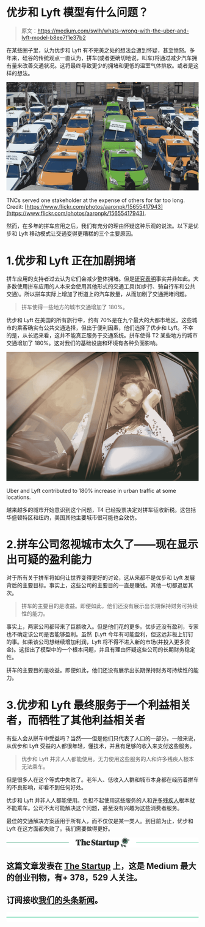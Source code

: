 # 优步和 Lyft 模型有什么问题？

> 原文：<https://medium.com/swlh/whats-wrong-with-the-uber-and-lyft-model-b8ee7f1e37b2>

在某些圈子里，认为优步和 Lyft 有不完美之处的想法会遭到怀疑，甚至愤怒。多年来，硅谷的传统观点一直认为，拼车(或者更确切地说，叫车)将通过减少汽车拥有量来改善交通状况。这将最终导致更少的拥堵和更低的温室气体排放。或者是这样的想法。

![](img/052a2e4b31148514dc5ff299e1102799.png)

TNCs served one stakeholder at the expense of others for far too long. Credit: [https://www.flickr.com/photos/aaronpk/15655417943](https://www.flickr.com/photos/aaronpk/15655417943).

然而，在多年的拼车应用之后，我们有充分的理由怀疑这种乐观的说法。以下是优步和 Lyft 移动模式让交通变得更糟糕的三个主要原因。

# 1.优步和 Lyft 正在加剧拥堵

拼车应用的支持者过去认为它们会减少整体拥堵。但是[研究表明](https://www.cbc.ca/radio/spark/spark-404-1.4811760/ride-sharing-was-supposed-to-make-traffic-better-it-s-making-it-worse-1.4811762)事实并非如此。大多数使用拼车应用的人本来会使用其他形式的交通工具(如步行、骑自行车和公共交通)。所以拼车实际上增加了街道上的汽车数量，从而加剧了交通拥堵问题。

> 拼车使得一些地方的城市交通增加了 180%。

优步和 Lyft 在美国的所有旅行中，约有 70%是在九个最大的大都市地区。这些城市的乘客确实有公共交通选择，但出于便利因素，他们选择了优步和 Lyft。不幸的是，从长远来看，这并不能真正服务于交通系统。拼车使得 T2 某些地方的城市交通增加了 180%。这对我们的基础设施和环境有各种负面影响。

![](img/4788a7ae3237f4b60ea5aa45556c07fc.png)

Uber and Lyft contributed to 180% increase in urban traffic at some locations.

越来越多的城市开始意识到这个问题，T4 已经投票决定对拼车征收新税。这包括华盛顿特区和纽约，美国其他主要城市很可能也会效仿。

# 2.拼车公司忽视城市太久了——现在显示出可疑的盈利能力

对于所有关于拼车将如何让世界变得更好的讨论，这从来都不是优步和 Lyft 发展背后的主要目标。事实上，这些公司的主要目的一直是赚钱。其他一切都退居其次。

> 拼车的主要目的是收益。即便如此，他们还没有展示出长期保持财务可持续性的能力。

事实上，两家公司都带来了巨额收入。但是他们花的更多。优步还没有盈利，专家也不确定该公司是否能够盈利。虽然【Lyft 今年有可能盈利，但这远非板上钉钉的事。如果该公司想继续增加利润，Lyft 将不得不进入新的市场(并投入更多资金)。这指出了模型中的一个根本问题，并且有理由怀疑这些公司的长期财务稳定性。

拼车的主要目的是收益。即便如此，他们还没有展示出长期保持财务可持续性的能力。

# 3.优步和 Lyft 最终服务于一个利益相关者，而牺牲了其他利益相关者

有些人会从拼车中受益吗？当然——但是他们只代表了人口的一部分。一般来说，从优步和 Lyft 受益的人都很年轻，懂技术，并且有足够的收入来支付这些服务。

> 优步和 Lyft 并非人人都能使用。无力使用这些服务的人和许多残疾人根本无法乘车。

但是很多人在这个等式中失败了。老年人、低收入人群和城市本身都在经历着拼车的不良影响，却看不到任何好处。

优步和 Lyft 并非人人都能使用。负担不起使用这些服务的人和[许多残疾人](https://www.washingtonpost.com/news/tripping/wp/2018/05/26/uber-lyft-and-other-ride-hailing-apps-are-useless-for-disabled-riders-nyc-advocates-say/?utm_term=.7fbf035b3541)根本就不能乘车。公司不太可能解决这个问题，甚至没有兴趣为这些消费者服务。

最佳的交通解决方案适用于所有人，而不仅仅是某一类人。到目前为止，优步和 Lyft 在这方面都失败了。我们需要做得更好。

[![](img/308a8d84fb9b2fab43d66c117fcc4bb4.png)](https://medium.com/swlh)

## 这篇文章发表在 [The Startup](https://medium.com/swlh) 上，这是 Medium 最大的创业刊物，有+ 378，529 人关注。

## 订阅接收[我们的头条新闻](http://growthsupply.com/the-startup-newsletter/)。

[![](img/b0164736ea17a63403e660de5dedf91a.png)](https://medium.com/swlh)